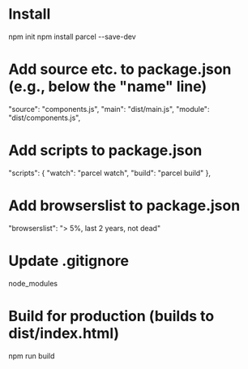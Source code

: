# Install
npm init
npm install parcel --save-dev

# Add source etc. to package.json (e.g., below the "name" line)
"source": "components.js",
"main": "dist/main.js",
"module": "dist/components.js",

# Add scripts to package.json
"scripts": {
    "watch": "parcel watch",
    "build": "parcel build"
  },

# Add browserslist to package.json
 "browserslist": "> 5%, last 2 years, not dead"

# Update .gitignore
node_modules

# Build for production (builds to dist/index.html)
npm run build